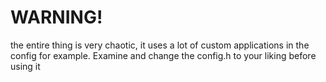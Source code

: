 # WARNING!
the entire thing is very chaotic, it uses a lot of custom applications in the config for example. Examine and change the config.h to your liking before using it
